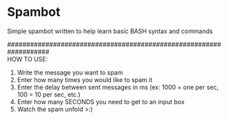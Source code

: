 # Spambot
Simple spambot written to help learn basic BASH syntax and commands

###################################################################
<br>HOW TO USE:

1. Write the message you want to spam
2. Enter how many times you would like to spam it
3. Enter the delay between sent messages in ms (ex: 1000 = one per sec, 100 = 10 per sec, etc.)
4. Enter how many SECONDS you need to get to an input box
5. Watch the spam unfold >:)
